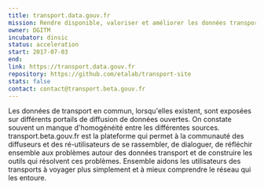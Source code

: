 ```yaml
---
title: transport.data.gouv.fr
mission: Rendre disponible, valoriser et améliorer les données transport
owner: DGITM
incubator: dinsic
status: acceleration
start: 2017-07-03
end:
link: https://transport.data.gouv.fr
repository: https://github.com/etalab/transport-site
stats: false
contact: contact@transport.beta.gouv.fr
---
```


Les données de transport en commun, lorsqu'elles existent, sont exposées sur différents portails de diffusion de données ouvertes.
On constate souvent un manque d'homogénéité entre les différentes sources.
transport.beta.gouv.fr est la plateforme qui permet à la communauté des diffuseurs et des ré-utilisateurs de se rassembler, de dialoguer, de réfléchir ensemble aux problèmes autour des données transport et de construire les outils qui résolvent ces problèmes.
Ensemble aidons les utilisateurs des transports à voyager plus simplement et à mieux comprendre le réseau qui les entoure.
